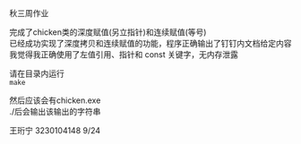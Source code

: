 秋三周作业  
    
完成了chicken类的深度赋值(另立指针)和连续赋值(等号)  
已经成功实现了深度拷贝和连续赋值的功能，程序正确输出了钉钉内文档给定内容  
我觉得我正确使⽤了左值引⽤、指针和 const 关键字，⽆内存泄露  
  
请在目录内运行  
``` make                   ```    
    
然后应该会有chicken.exe    
./后会输出该输出的字符串    
    
王珩宁 3230104148 9/24   
